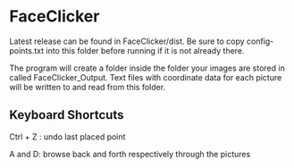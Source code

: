 FaceClicker
===========

Latest release can be found in FaceClicker/dist. Be sure to copy config-points.txt into this folder before running if it is not already there.

The program will create a folder inside the folder your images are stored in called FaceClicker_Output. Text files with coordinate data for each picture will be written to and read from this folder.

Keyboard Shortcuts
------------------

Ctrl + Z : undo last placed point

A and D: browse back and forth respectively through the pictures
